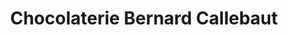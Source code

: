 ---
title: "Chocolaterie Bernard Callebaut"
url: /calgary/chocolaterie-bernard-callebaut/
shop: Allgemein
---